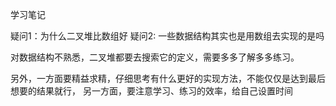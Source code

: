学习笔记

疑问1：为什么二叉堆比数组好
疑问2: 一些数据结构其实也是用数组去实现的是吗

对数据结构不熟悉，二叉堆都要去搜索它的定义，需要多多了解多多练习。

另外，一方面要精益求精，仔细思考有什么更好的实现方法，不能仅仅是达到最后想要的结果就行，
另一方面，要注意学习、练习的效率，给自己设置时间

